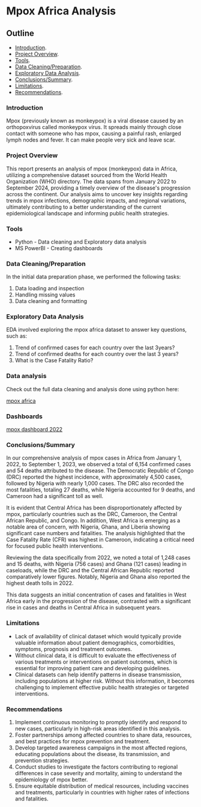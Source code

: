 # Mpox Africa Analysis

## Outline
- [Introduction](introduction).
- [Project Overview]().
- [Tools](tools).
- [Data Cleaning/Preparation]().
- [Exploratory Data Analysis]().
- [Conclusions/Summary](conclusions/summary).
- [Limitations](limitations).
- [Recommendations](recommendations).

 
### Introduction

Mpox (previously known as monkeypox) is a viral disease caused by an orthopoxvirus called monkeypox virus. It spreads mainly through close contact with someone who has mpox, causing a painful rash, enlarged lymph nodes and fever. It can make people very sick and leave scar.

### Project Overview

This report presents an analysis of mpox (monkeypox) data in Africa, utilizing a comprehensive dataset sourced from the World Health Organization (WHO) directory. The data spans from January 2022 to September 2024, providing a timely overview of the disease's progression across the continent. Our analysis aims to uncover key insights regarding trends in mpox infections, demographic impacts, and regional variations, ultimately contributing to a better understanding of the current epidemiological landscape and informing public health strategies.  

### Tools

- Python - Data cleaning and Exploratory data analysis
- MS PowerBI - Creating dashboards


### Data Cleaning/Preparation

In the initial data preparation phase, we performed the following tasks:
1. Data loading and inspection
2. Handling missing values
3. Data cleaning and formatting


### Exploratory Data Analysis

EDA involved exploring the mpox africa dataset to answer key questions, such as:
1. Trend of confirmed cases for each country over the last 3years?
2. Trend of confirmed deaths for each country over the last 3 years?
3. What is the Case Fatality Ratio?

### Data analysis

  Check out the full data cleaning and analysis done using python here:
  
 [mpox africa](https://github.com/Elson72/mpox-analysis/blob/main/mpox%20africa.ipynb)

 ### Dashboards


 [mpox dashboard 2022](https://github.com/Elson72/mpox-analysis/blob/main/mpox%20dashboard%202022.png)

 
 []()
 
  


### Conclusions/Summary

In our comprehensive analysis of mpox cases in Africa from January 1, 2022, to September 1, 2023, we observed a total of 6,154 confirmed cases and 54 deaths attributed to the disease. The Democratic Republic of Congo (DRC) reported the highest incidence, with approximately 4,500 cases, followed by Nigeria with nearly 1,000 cases. The DRC also recorded the most fatalities, totaling 27 deaths, while Nigeria accounted for 9 deaths, and Cameroon had a significant toll as well.

It is evident that Central Africa has been disproportionately affected by mpox, particularly countries such as the DRC, Cameroon, the Central African Republic, and Congo. In addition, West Africa is emerging as a notable area of concern, with Nigeria, Ghana, and Liberia showing significant case numbers and fatalities. The analysis highlighted that the Case Fatality Rate (CFR) was highest in Cameroon, indicating a critical need for focused public health interventions.

Reviewing the data specifically from 2022, we noted a total of 1,248 cases and 15 deaths, with Nigeria (756 cases) and Ghana (121 cases) leading in caseloads, while the DRC and the Central African Republic reported comparatively lower figures. Notably, Nigeria and Ghana also reported the highest death tolls in 2022.

This data suggests an initial concentration of cases and fatalities in West Africa early in the progression of the disease, contrasted with a significant rise in cases and deaths in Central Africa in subsequent years.

### Limitations
- Lack of availability of clinical dataset which would typically  provide valuable information about patient demographics, comorbidities, symptoms, prognosis and  treatment outcomes.
- Without clinical data, it is difficult to evaluate the effectiveness of various treatments or interventions on patient outcomes, which is essential for improving patient care and developing guidelines.
- Clinical datasets can help identify patterns in disease transmission, including populations at higher risk. Without this information, it becomes challenging to implement effective public health strategies or targeted interventions.


### Recommendations
1. Implement continuous monitoring to promptly identify and respond to new cases, particularly in high-risk areas identified in this analysis.
2. Foster partnerships among affected countries to share data, resources, and best practices for mpox prevention and treatment.
3. Develop targeted awareness campaigns in the most affected regions, educating populations about the disease, its transmission, and prevention strategies.
4. Conduct studies to investigate the factors contributing to regional differences in case severity and mortality, aiming to understand the epidemiology of mpox better.
5. Ensure equitable distribution of medical resources, including vaccines and treatments, particularly in countries with higher rates of infections and fatalities.



  



